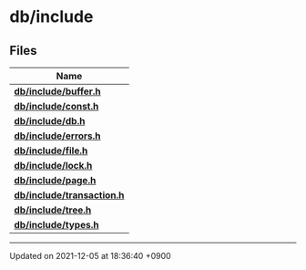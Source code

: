 

# db/include



## Files

| Name           |
| -------------- |
| **[db/include/buffer.h](/Files/db/include/buffer.h#file-buffer.h)**  |
| **[db/include/const.h](/Files/db/include/const.h#file-const.h)**  |
| **[db/include/db.h](/Files/db/include/db.h#file-db.h)**  |
| **[db/include/errors.h](/Files/db/include/errors.h#file-errors.h)**  |
| **[db/include/file.h](/Files/db/include/file.h#file-file.h)**  |
| **[db/include/lock.h](/Files/db/include/lock.h#file-lock.h)**  |
| **[db/include/page.h](/Files/db/include/page.h#file-page.h)**  |
| **[db/include/transaction.h](/Files/db/include/transaction.h#file-transaction.h)**  |
| **[db/include/tree.h](/Files/db/include/tree.h#file-tree.h)**  |
| **[db/include/types.h](/Files/db/include/types.h#file-types.h)**  |






-------------------------------

Updated on 2021-12-05 at 18:36:40 +0900
